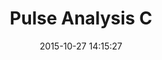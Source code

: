 ---
layout: lab-single.hbs
title: Pulse Analysis C
date: 2015-10-27 14:15:27
description: Visualization to aid the parsing, cleaning and analysis of pulse data. Variation C.
imgName: pulse-analysis-c
tags:
  - pulse
  - dataset-pulse
---